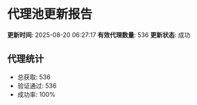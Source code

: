 # 代理池更新报告

**更新时间**: 2025-08-20 06:27:17
**有效代理数量**: 536
**更新状态**:  成功

## 代理统计
- 总获取: 536
- 验证通过: 536
- 成功率: 100%
